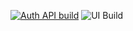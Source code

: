 [![Auth API build](https://github.com/maidadur/MyHouseMaido/actions/workflows/auth-api-build.yml/badge.svg)](https://github.com/maidadur/MyHouseMaido/actions/workflows/auth-api-build.yml) ![UI Build](https://github.com/maidadur/MyHouseMaido/workflows/UI/badge.svg)
